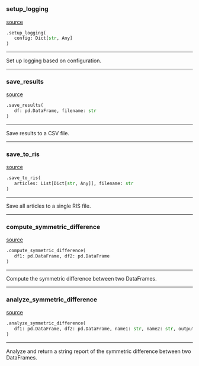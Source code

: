 #


### setup_logging
[source](https://github.com/allfed/gcr-resilience-map/blob/master/src/utils.py/#L8)
```python
.setup_logging(
   config: Dict[str, Any]
)
```

---
Set up logging based on configuration.

----


### save_results
[source](https://github.com/allfed/gcr-resilience-map/blob/master/src/utils.py/#L16)
```python
.save_results(
   df: pd.DataFrame, filename: str
)
```

---
Save results to a CSV file.

----


### save_to_ris
[source](https://github.com/allfed/gcr-resilience-map/blob/master/src/utils.py/#L22)
```python
.save_to_ris(
   articles: List[Dict[str, Any]], filename: str
)
```

---
Save all articles to a single RIS file.

----


### compute_symmetric_difference
[source](https://github.com/allfed/gcr-resilience-map/blob/master/src/utils.py/#L45)
```python
.compute_symmetric_difference(
   df1: pd.DataFrame, df2: pd.DataFrame
)
```

---
Compute the symmetric difference between two DataFrames.

----


### analyze_symmetric_difference
[source](https://github.com/allfed/gcr-resilience-map/blob/master/src/utils.py/#L54)
```python
.analyze_symmetric_difference(
   df1: pd.DataFrame, df2: pd.DataFrame, name1: str, name2: str, output_dir: str
)
```

---
Analyze and return a string report of the symmetric difference between two DataFrames.
